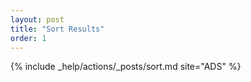 ```yaml
---
layout: post
title: "Sort Results"
order: 1
---
```


{% include _help/actions/_posts/sort.md site="ADS" %}

